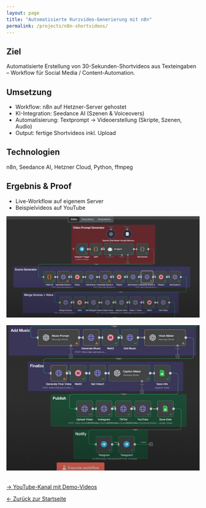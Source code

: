 ```yaml
---
layout: page
title: "Automatisierte Kurzvideo-Generierung mit n8n"
permalink: /projects/n8n-shortvideos/
---
```


## Ziel
Automatisierte Erstellung von 30-Sekunden-Shortvideos aus Texteingaben – Workflow für Social Media / Content-Automation.

## Umsetzung
- Workflow: n8n auf Hetzner-Server gehostet
- KI-Integration: Seedance AI (Szenen & Voiceovers)
- Automatisierung: Textprompt → Videoerstellung (Skripte, Szenen, Audio)
- Output: fertige Shortvideos inkl. Upload

## Technologien
n8n, Seedance AI, Hetzner Cloud, Python, ffmpeg

## Ergebnis & Proof
- Live-Workflow auf eigenem Server
- Beispielvideos auf YouTube

![Github-Overview](/assets/images/picture_n8n_1.PNG)
<br><br>
![Github-Overview](/assets/images/picture_n8n_2.PNG)
<br><br>

[→ YouTube-Kanal mit Demo-Videos](https://www.youtube.com/@historyfactsguy)

[← Zurück zur Startseite](/)
